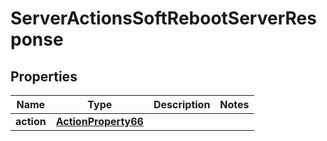 

# ServerActionsSoftRebootServerResponse


## Properties

| Name | Type | Description | Notes |
|------------ | ------------- | ------------- | -------------|
|**action** | [**ActionProperty66**](ActionProperty66.md) |  |  |



